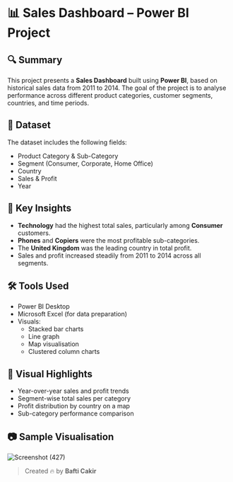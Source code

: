 # 📊 Sales Dashboard – Power BI Project

## 🔍 Summary
This project presents a **Sales Dashboard** built using **Power BI**, based on historical sales data from 2011 to 2014. The goal of the project is to analyse performance across different product categories, customer segments, countries, and time periods.

## 📁 Dataset
The dataset includes the following fields:
- Product Category & Sub-Category
- Segment (Consumer, Corporate, Home Office)
- Country
- Sales & Profit
- Year

## 🧠 Key Insights
- **Technology** had the highest total sales, particularly among **Consumer** customers.
- **Phones** and **Copiers** were the most profitable sub-categories.
- The **United Kingdom** was the leading country in total profit.
- Sales and profit increased steadily from 2011 to 2014 across all segments.

## 🛠 Tools Used
- Power BI Desktop
- Microsoft Excel (for data preparation)
- Visuals: 
  - Stacked bar charts
  - Line graph
  - Map visualisation
  - Clustered column charts

## 📌 Visual Highlights
- Year-over-year sales and profit trends
- Segment-wise total sales per category
- Profit distribution by country on a map
- Sub-category performance comparison

## 📷 Sample Visualisation

![Screenshot (427)](https://github.com/user-attachments/assets/e2e041bc-6484-46dc-be77-206389c98729)



> Created 🔥 by **Bafti Cakir**
